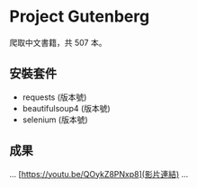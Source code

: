 # Project Gutenberg
爬取中文書籍，共 507 本。

## 安裝套件
- requests (版本號)
- beautifulsoup4 (版本號)
- selenium (版本號)
## 成果
...
[https://youtu.be/QOykZ8PNxp8](影片連結)
...

